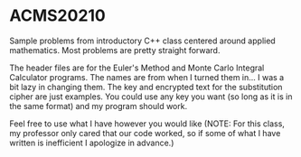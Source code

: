 # ACMS20210
Sample problems from introductory C++ class centered around applied mathematics.
Most problems are pretty straight forward.

The header files are for the Euler's Method and Monte Carlo Integral Calculator programs. 
The names are from when I turned them in... I was a bit lazy in changing them.
The key and encrypted text for the substitution cipher are just examples. You could use any key you want (so long as it is in the same format) and my program should work.

Feel free to use what I have however you would like (NOTE: For this class, my professor only cared that our code worked, 
                                                           so if some of what I have written is inefficient I apologize 
                                                           in advance.)
